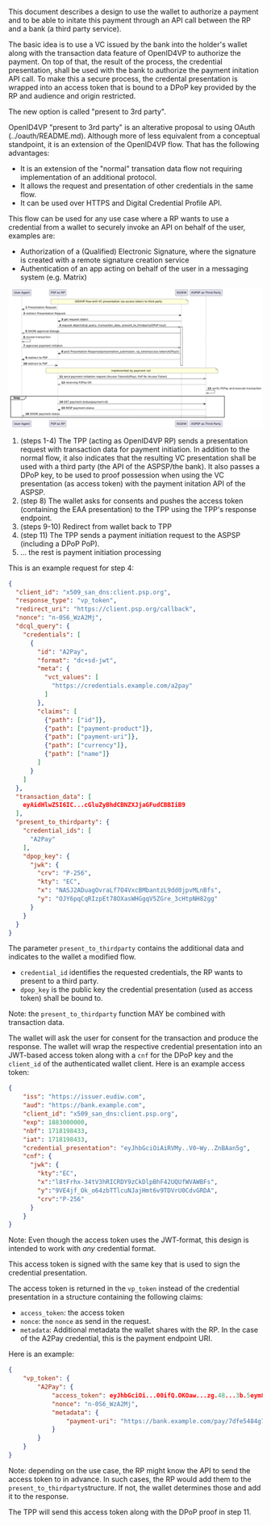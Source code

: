 
This document describes a design to use the wallet to authorize a payment and to be able to initate this payment through an API call between the RP and a bank (a third party service). 

The basic idea is to use a VC issued by the bank into the holder's wallet along with the transaction data feature of OpenID4VP to authorize the payment. On top of that, the result of the process, the credential presentation, shall be used with the bank to authorize the payment initation API call. To make this a secure process, the credental presentation is wrapped into an access token that is bound to a DPoP key provided by the RP and audience and origin restricted. 

The new option is called "present to 3rd party".

OpenID4VP "present to 3rd party" is an alterative proposal to using OAuth (../oauth/README.md). Although more of less equivalent from a conceptual standpoint, it is an extension of the OpenID4VP flow. That has the following advantages: 

* It is an extension of the "normal" transation data flow not requiring implementation of an additional protocol.
* It allows the request and presentation of other credentials in the same flow. 
* It can be used over HTTPS and Digital Credential Profile API.

This flow can be used for any use case where a RP wants to use a credential from a wallet to securely invoke an API on behalf of the user, examples are:

* Authorization of a (Qualified) Electronic Signature, where the signature is created with a remote signature creation service
* Authentication of an app acting on behalf of the user in a messaging system (e.g. Matrix)

![Alt text](https://github.com/tlodderstedt/eudiw_advanced/blob/main/out/payment/delegated_sca/delegated_sca/delegated_sca.png "Payment Initiation with present to 3rd party")

1. (steps 1-4) The TPP (acting as OpenID4VP RP) sends a presentation request with transaction data for payment initiation. In addition to the normal flow, it also indicates that the resulting VC presentation shall be used with a third party (the API of the ASPSP/the bank). It also passes a DPoP key, to be used to proof possession when using the VC presentation (as access token) with the payment initation API of the ASPSP. 
2. (step 8) The wallet asks for consents and pushes the access token (containing the EAA presentation) to the TPP using the TPP's response  endpoint.
3. (steps 9-10) Redirect from wallet back to TPP
4. (step 11) The TPP sends a payment initiation request to the ASPSP (including a DPoP PoP). 
5. ... the rest is payment initiation processing

This is an example request for step 4: 

```json
{
  "client_id": "x509_san_dns:client.psp.org",
  "response_type": "vp_token",
  "redirect_uri": "https://client.psp.org/callback",
  "nonce": "n-0S6_WzA2Mj",
  "dcql_query": {
    "credentials": [
      {
        "id": "A2Pay",
        "format": "dc+sd-jwt",
        "meta": {
          "vct_values": [
            "https://credentials.example.com/a2pay"
          ]
        },
        "claims": [
          {"path": ["id"]},
          {"path": ["payment-product"]},
          {"path": ["payment-uri"]},
          {"path": ["currency"]},
          {"path": ["name"]}
        ]
      }
    ]
  },
  "transaction_data": [
    eyAidHlwZSI6IC...cGluZyBhdCBNZXJjaGFudCBBIiB9
  ],
  "present_to_thirdparty": {
    "credential_ids": [
      "A2Pay"
    ],
    "dpop_key": {
      "jwk": {
        "crv": "P-256",
        "kty": "EC",
        "x": "NASJ2ADuagOvraLf7O4VxcBMbantzL9dd0jpvMLnBfs",
        "y": "OJY6pqCqRIzpEt78OXasWHGgqV5ZGre_3cHtpNH82gg"
      }
    }
  }
}
```

The parameter `present_to_thirdparty` contains the additional data and indicates to the wallet a modified flow. 

* `credential_id` identifies the requested credentials, the RP wants to present to a third party. 
* `dpop_key` is the public key the credential presentation (used as access token) shall be bound to. 

Note: the `present_to_thirdparty` function MAY be combined with transaction data. 

The wallet will ask the user for consent for the transaction and produce the response. The wallet will wrap the respective credential presentation into an JWT-based access token along with a `cnf` for the DPoP key and the `client_id` of the authenticated wallet client. Here is an example access token: 

```json
{
    "iss": "https://issuer.eudiw.com",
    "aud": "https://bank.example.com",
    "client_id": "x509_san_dns:client.psp.org",
    "exp": 1883000000,
    "nbf": 1718198433,
    "iat": 1718198433,
    "credential_presentation": "eyJhbGciOiAiRVMy..V0~Wy..ZnBAan5g",
    "cnf": {
      "jwk": {
        "kty":"EC",
        "x":"l8tFrhx-34tV3hRICRDY9zCkDlpBhF42UQUfWVAWBFs",
        "y":"9VE4jf_Ok_o64zbTTlcuNJajHmt6v9TDVrU0CdvGRDA",
        "crv":"P-256"
      }
    }
}
```

Note: Even though the access token uses the JWT-format, this design is intended to work with _any_ credential format. 

This access token is signed with the same key that is used to sign the credential presentation. 

The access token is returned in the `vp_token` instead of the credential presentation in a structure containing the following claims:

* `access_token`: the access token
* `nonce`: the `nonce` as send in the request.
* `metadata`: Additional metadata the wallet shares with the RP. In the case of the A2Pay credential, this is the payment endpoint URI. 

Here is an example:

```json
{
    "vp_token": {
        "A2Pay": {
            "access_token": eyJhbGciOi...00ifQ.OKOaw...zg.48...3b.5eym8T...QD_A.XFBo...SkQ,
            "nonce": "n-0S6_WzA2Mj",
            "metadata": {
                "payment-uri": "https://bank.example.com/pay/7dfe5484g78"
            }
        }
    }
}
```

Note: depending on the use case, the RP might know the API  to send the access token to in advance. In such cases, the RP would add them to the `present_to_thirdparty`structure. If not, the wallet determines those and add it to the response. 

The TPP will send this access token along with the DPoP proof in step 11.
